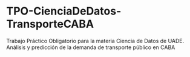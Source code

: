 # TPO-CienciaDeDatos-TransporteCABA
Trabajo Práctico Obligatorio para la materia Ciencia de Datos de UADE. Análisis y predicción de la demanda de transporte público en CABA
